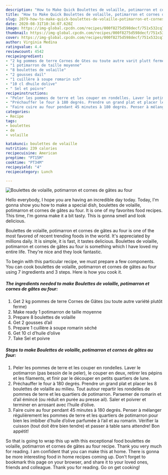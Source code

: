 ```yaml
---
description: "How to Make Quick Boulettes de volaille, potimarron et cornes de gâtes au four"
title: "How to Make Quick Boulettes de volaille, potimarron et cornes de gâtes au four"
slug: 2079-how-to-make-quick-boulettes-de-volaille-potimarron-et-cornes-de-gates-au-four
date: 2020-08-31T10:34:07.620Z
image: https://img-global.cpcdn.com/recipes/000f8275d598decf/751x532cq70/boulettes-de-volaille-potimarron-et-cornes-de-gates-au-four-photo-principale-de-la-recette.jpg
thumbnail: https://img-global.cpcdn.com/recipes/000f8275d598decf/751x532cq70/boulettes-de-volaille-potimarron-et-cornes-de-gates-au-four-photo-principale-de-la-recette.jpg
cover: https://img-global.cpcdn.com/recipes/000f8275d598decf/751x532cq70/boulettes-de-volaille-potimarron-et-cornes-de-gates-au-four-photo-principale-de-la-recette.jpg
author: Virginia Medina
ratingvalue: 4.4
reviewcount: 4542
recipeingredient:
- "2 kg pommes de terre Cornes de Gtes ou toute autre varit plutt ferme"
- "1 potimarron de taille moyenne"
- "8 boulettes de volaille"
- "2 gousses dail"
- "1 cuillère à soupe romarin sch"
- "10 cl dhuile dolive"
- " Sel et poivre"
recipeinstructions:
- "Peler les pommes de terre et les couper en rondelles. Laver le potimarron (pas besoin de le peler), le couper en deux, retirer les pépins et les filaments, et finir par le découper en petits quartiers de lune."
- "Préchauffer le four à 180 degrés. Prendre un grand plat et placer les 8 boulettes de volaille au milieu. Tout autour repartir les rondelles de pommes de terre et les quartiers de potimarron. Parsemer de romarin et d’ail émincé (ou réduit en purée au presse ail). Saler et poivrer et terminer en arrosant avec l’huile d’olive."
- "Faire cuire au four pendant 45 minutes à 180 degrés. Penser à mélanger régulièrement les pommes de terre et les quartiers de potimarron pour bien les imbiber d’huile d’olive parfumée à l’ail et au romarin. Vérifier la cuisson (tout doit être bien tendre) et passer à table sans attendre! Bon appétit!"
categories:
- Recipe
tags:
- boulettes
- de
- volaille

katakunci: boulettes de volaille 
nutrition: 239 calories
recipecuisine: American
preptime: "PT15M"
cooktime: "PT34M"
recipeyield: "4"
recipecategory: Lunch

---
```



![Boulettes de volaille, potimarron et cornes de gâtes au four](https://img-global.cpcdn.com/recipes/000f8275d598decf/751x532cq70/boulettes-de-volaille-potimarron-et-cornes-de-gates-au-four-photo-principale-de-la-recette.jpg)

Hello everybody, I hope you are having an incredible day today. Today, I'm gonna show you how to make a special dish, boulettes de volaille, potimarron et cornes de gâtes au four. It is one of my favorites food recipes. This time, I'm gonna make it a bit tasty. This is gonna smell and look delicious.

Boulettes de volaille, potimarron et cornes de gâtes au four is one of the most favored of recent trending foods in the world. It's appreciated by millions daily. It is simple, it is fast, it tastes delicious. Boulettes de volaille, potimarron et cornes de gâtes au four is something which I have loved my entire life. They're nice and they look fantastic.




To begin with this particular recipe, we must prepare a few components. You can cook boulettes de volaille, potimarron et cornes de gâtes au four using 7 ingredients and 3 steps. Here is how you cook it.

<!--inarticleads1-->

##### The ingredients needed to make Boulettes de volaille, potimarron et cornes de gâtes au four:

1. Get 2 kg pommes de terre Cornes de Gâtes (ou toute autre variété plutôt ferme)
1. Make ready 1 potimarron de taille moyenne
1. Prepare 8 boulettes de volaille
1. Get 2 gousses d’ail
1. Prepare 1 cuillère à soupe romarin séché
1. Get 10 cl d’huile d’olive
1. Take  Sel et poivre




<!--inarticleads2-->

##### Steps to make Boulettes de volaille, potimarron et cornes de gâtes au four:

1. Peler les pommes de terre et les couper en rondelles. Laver le potimarron (pas besoin de le peler), le couper en deux, retirer les pépins et les filaments, et finir par le découper en petits quartiers de lune.
1. Préchauffer le four à 180 degrés. Prendre un grand plat et placer les 8 boulettes de volaille au milieu. Tout autour repartir les rondelles de pommes de terre et les quartiers de potimarron. Parsemer de romarin et d’ail émincé (ou réduit en purée au presse ail). Saler et poivrer et terminer en arrosant avec l’huile d’olive.
1. Faire cuire au four pendant 45 minutes à 180 degrés. Penser à mélanger régulièrement les pommes de terre et les quartiers de potimarron pour bien les imbiber d’huile d’olive parfumée à l’ail et au romarin. Vérifier la cuisson (tout doit être bien tendre) et passer à table sans attendre! Bon appétit!




So that is going to wrap this up with this exceptional food boulettes de volaille, potimarron et cornes de gâtes au four recipe. Thank you very much for reading. I am confident that you can make this at home. There is gonna be more interesting food in home recipes coming up. Don't forget to bookmark this page on your browser, and share it to your loved ones, friends and colleague. Thank you for reading. Go on get cooking!
